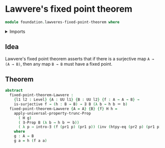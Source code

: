 # Lawvere's fixed point theorem

```agda
module foundation.lawveres-fixed-point-theorem where
```

<details><summary>Imports</summary>

```agda
open import foundation.dependent-pair-types
open import foundation.existential-quantification
open import foundation.identity-types
open import foundation.propositional-truncations
open import foundation.surjective-maps
open import foundation.universe-levels

open import foundation-core.function-extensionality
```

</details>

## Idea

Lawvere's fixed point theorem asserts that if there is a surjective map `A → (A → B)`, then any map `B → B` must have a fixed point.

## Theorem

```agda
abstract
  fixed-point-theorem-Lawvere :
    {l1 l2 : Level} {A : UU l1} {B : UU l2} {f : A → A → B} →
    is-surjective f → (h : B → B) → ∃ B (λ b → h b ＝ b)
  fixed-point-theorem-Lawvere {A = A} {B} {f} H h =
    apply-universal-property-trunc-Prop
      ( H g)
      ( ∃-Prop B (λ b → h b ＝ b))
      ( λ p → intro-∃ (f (pr1 p) (pr1 p)) (inv (htpy-eq (pr2 p) (pr1 p))))
    where
    g : A → B
    g a = h (f a a)
```
